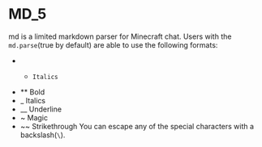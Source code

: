 # MD_5
md is a limited markdown parser for Minecraft chat. Users with the `md.parse`(true by default) are able to use the following formats:
- *		Italics
- **	Bold
- _		Italics
- __	Underline
- ~		Magic
- ~~	Strikethrough
You can escape any of the special characters with a backslash(`\`).